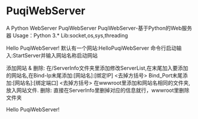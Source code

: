# PuqiWebServer
 A Python WebServer
PuqiWebServer
PuqiWebServer-基于Python的Web服务器
Usage：Python 3.* Lib:socket,os,sys,threading

Hello PuqiWebServer!
默认有一个网站:HelloPuqiWebServer
命令行启动输入:StartServer并输入网站名称启动网站

添加网站 & 删除:
在/ServerInfo文件夹里添加修改ServerList,在末尾加入要添加的网站名,在Bind-Ip末尾添加:[网站名]:[绑定IP] <去掉方括号>
Bind_Port末尾添加:[网站名]:[绑定端口] <去掉方括号> 在wwwroot里添加和网站名相同的文件夹,放入网站文件.
删除: 直接在ServerInfo里删掉对应的信息就行，wwwroot里删除文件夹

Hello PuqiWebServer!